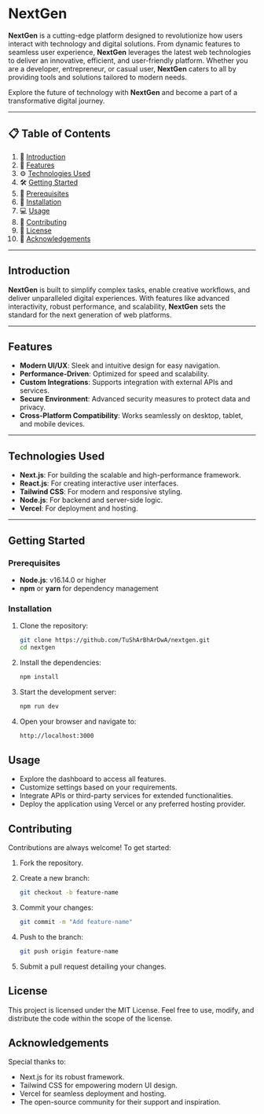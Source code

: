 # NextGen  

**NextGen** is a cutting-edge platform designed to revolutionize how users interact with technology and digital solutions. From dynamic features to seamless user experience, **NextGen** leverages the latest web technologies to deliver an innovative, efficient, and user-friendly platform. Whether you are a developer, entrepreneur, or casual user, **NextGen** caters to all by providing tools and solutions tailored to modern needs.

Explore the future of technology with **NextGen** and become a part of a transformative digital journey.

---

## 📋 Table of Contents

1. 🚀 [Introduction](#introduction)  
2. 🔋 [Features](#features)  
3. ⚙️ [Technologies Used](#technologies-used)  
4. 🛠️ [Getting Started](#getting-started)  
5. 📝 [Prerequisites](#prerequisites)  
6. 🔧 [Installation](#installation)  
7. 💻 [Usage](#usage)  
8. 🌟 [Contributing](#contributing)  
9. 📝 [License](#license)  
10. 🙏 [Acknowledgements](#acknowledgements)  

---

## Introduction  

**NextGen** is built to simplify complex tasks, enable creative workflows, and deliver unparalleled digital experiences. With features like advanced interactivity, robust performance, and scalability, **NextGen** sets the standard for the next generation of web platforms.  

---

## Features  

- **Modern UI/UX**: Sleek and intuitive design for easy navigation.  
- **Performance-Driven**: Optimized for speed and scalability.  
- **Custom Integrations**: Supports integration with external APIs and services.  
- **Secure Environment**: Advanced security measures to protect data and privacy.  
- **Cross-Platform Compatibility**: Works seamlessly on desktop, tablet, and mobile devices.  

---

## Technologies Used  

- **Next.js**: For building the scalable and high-performance framework.  
- **React.js**: For creating interactive user interfaces.  
- **Tailwind CSS**: For modern and responsive styling.  
- **Node.js**: For backend and server-side logic.  
- **Vercel**: For deployment and hosting.  

---

## Getting Started  

### Prerequisites  

- **Node.js**: v16.14.0 or higher  
- **npm** or **yarn** for dependency management  

### Installation  

1. Clone the repository:  
   ```bash
   git clone https://github.com/TuShArBhArDwA/nextgen.git
   cd nextgen
2. Install the dependencies:
   ```bash
   npm install
3. Start the development server:
   ```bash
   npm run dev
4. Open your browser and navigate to:
   ```bash
   http://localhost:3000

## Usage
- Explore the dashboard to access all features.
- Customize settings based on your requirements.
- Integrate APIs or third-party services for extended functionalities.
- Deploy the application using Vercel or any preferred hosting provider.

## Contributing
Contributions are always welcome! To get started:

1. Fork the repository.

2. Create a new branch:
   ```bash
   git checkout -b feature-name
3. Commit your changes:
   ```bash
   git commit -m "Add feature-name"
4. Push to the branch:

   ```bash
   git push origin feature-name
5. Submit a pull request detailing your changes.

## License
This project is licensed under the MIT License. Feel free to use, modify, and distribute the code within the scope of the license.
## Acknowledgements
Special thanks to:

- Next.js for its robust framework.
- Tailwind CSS for empowering modern UI design.
- Vercel for seamless deployment and hosting.
- The open-source community for their support and inspiration.
